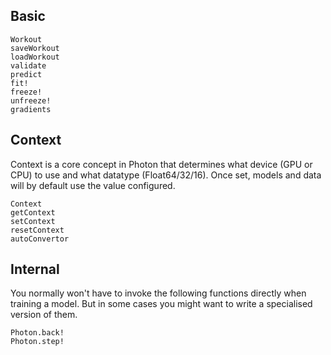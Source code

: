 
## Basic

```@docs
Workout
saveWorkout
loadWorkout
validate
predict
fit!
freeze!
unfreeze!
gradients
```

## Context
Context is a core concept in Photon that determines what device (GPU or CPU) to
use and what datatype (Float64/32/16). Once set, models and data will by default
use the value configured.

```@docs
Context
getContext
setContext
resetContext
autoConvertor
```

## Internal
You normally won't have to invoke the following functions directly when training
a model. But in some cases you might want to write a specialised version of them.

```@docs
Photon.back!
Photon.step!
```
